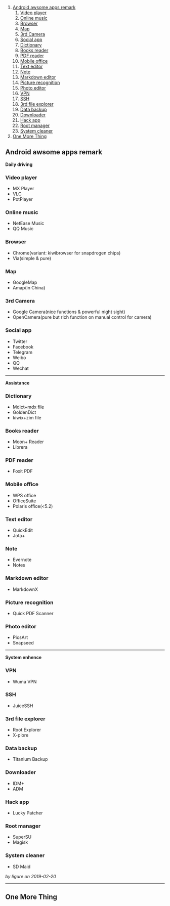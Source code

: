 
<!-- MarkdownTOC levels="1,2,3,4" autolink="true" style="ordered" -->

1. [Android awsome apps remark](#android-awsome-apps-remark)
    1. [Video player](#video-player)
    1. [Online music](#online-music)
    1. [Browser](#browser)
    1. [Map](#map)
    1. [3rd Camera](#3rd-camera)
    1. [Social app](#social-app)
    1. [Dictionary](#dictionary)
    1. [Books reader](#books-reader)
    1. [PDF reader](#pdf-reader)
    1. [Mobile office](#mobile-office)
    1. [Text editor](#text-editor)
    1. [Note](#note)
    1. [Markdown editor](#markdown-editor)
    1. [Picture recognition](#picture-recognition)
    1. [Photo editor](#photo-editor)
    1. [VPN](#vpn)
    1. [SSH](#ssh)
    1. [3rd file explorer](#3rd-file-explorer)
    1. [Data backup](#data-backup)
    1. [Downloader](#downloader)
    1. [Hack app](#hack-app)
    1. [Root manager](#root-manager)
    1. [System cleaner](#system-cleaner)
1. [One More Thing](#one-more-thing)

<!-- /MarkdownTOC -->



## Android awsome apps remark


**Daily driving**    


### Video player

+ MX Player
+ VLC
+ PotPlayer

### Online music

+ NetEase Music
+ QQ Music

### Browser

+ Chrome(variant: kiwibrowser for snapdrogen chips)
+ Via(simple & pure)

### Map

+ GoogleMap
+ Amap(in China)

### 3rd Camera

+ Google Camera(nice functions & powerful night sight)
+ OpenCamera(pure but rich function on manual control for camera)

### Social app

+ Twitter
+ Facebook
+ Telegram
+ Weibo
+ QQ
+ Wechat

---------------------

**Assistance**

### Dictionary

+ Mdict+mdx file
+ GoldenDict
+ kiwix+zim file

### Books reader

+ Moon+ Reader
+ Librera

### PDF reader

+ Foxit PDF

### Mobile office

+ WPS office
+ OfficeSuite
+ Polaris office(<5.2)

### Text editor
+ QuickEdit
+ Jota+

### Note

+ Evernote
+ Notes

### Markdown editor

+ MarkdownX

### Picture recognition

+ Quick PDF Scanner

### Photo editor

+ PicsArt
+ Snapseed

----------------------

**System enhence**

### VPN

+ Wuma VPN

### SSH

+ JuiceSSH

### 3rd file explorer

+ Root Explorer
+ X-plore

### Data backup

+ Titanium Backup

### Downloader

+ IDM+
+ ADM

### Hack app

+ Lucky Patcher

### Root manager

+ SuperSU
+ Magisk

### System cleaner

+ SD Maid


*by ligure on 2019-02-20*

--------------------

## One More Thing



